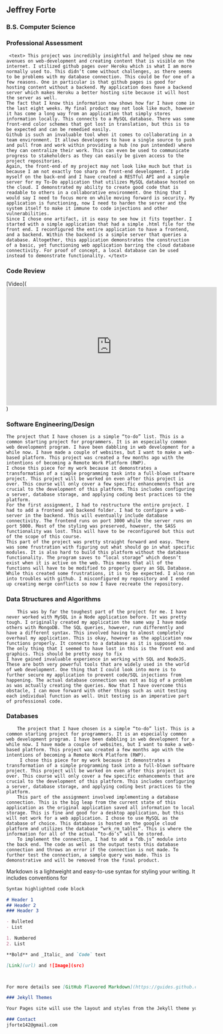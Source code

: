 ## Jeffrey Forte                     
### B.S. Computer Science
<script src="https://www.hackthebox.eu/badge/293174"></script>

### Professional Assessment
     <text> This project was incredibly insightful and helped show me new avenues on web-development and creating content that is visible on the internet. I utilized github pages over Heroku which is what I am more normally used to. This didn’t come without challenges, as there seems to be problems with my database connection. This could be for one of a few reasons. One in particular is that github pages is good for hosting content without a backend. My application does have a backend server which makes Heroku a better hosting site because it will host the server as well. 
    The fact that I know this information now shows how far I have come in the last eight weeks. My final product may not look like much, however it has come a long way from an application that simply stores information locally. This connects to a MySQL database. There was some front-end color schemes that got lost in translation, but this is to be expected and can be remedied easily.
    Github is such an invaluable tool when it comes to collaborating in a team environment. It allows developers to have a single source to push and pull from and work within providing a hub (no pun intended) where they can centralize their work. This can even be used to communicate progress to stakeholders as they can easily be given access to the project repositories. 
    Again, the front-end of my project may not look like much but that is because I am not exactly too sharp on front-end development. I pride myself on the back-end and I have created a RESTful API and a simple server for my To-Do application that utilizes MySQL database hosted on the cloud. I demonstrated my ability to create good code that is readable to others in a collaborative environment. One thing that I would say I need to focus more on while moving forward is security. My application is functioning, now I need to harden the server and the system itself to make it immune to code injections and other vulnerabilities.
    Since I chose one artifact, it is easy to see how it fits together. I started with a simple application that had a simple .html file for the front end. I reconfigured the entire application to have a frontend, and a backend. Within the backend is a simple server that queries a database. Altogether, this application demonstrates the construction of a basic, yet functioning web application barring the cloud database connectivity. For proof of concept, a local database can be used instead to demonstrate functionality. </text>





  
### Code Review
[Video](<iframe width="560" height="315" src="https://www.youtube.com/embed/5vAhP43ngRY" title="YouTube video player" frameborder="0" allow="accelerometer; autoplay; clipboard-write; encrypted-media; gyroscope; picture-in-picture" allowfullscreen></iframe>)


### Software Engineering/Design
	The project that I have chosen is a simple “to-do” list. This is a common starting project for programmers. It is an especially common web development program. I have been dabbling in web development for a while now. I have made a couple of websites, but I want to make a web-based platform. This project was created a few months ago with the intentions of becoming a Remote Work Platform (RWP). 
	I chose this piece for my work because it demonstrates a transformation of a simple programming task into a full-blown software project. This project will be worked on even after this project is over. This course will only cover a few specific enhancements that are crucial to the development of this platform. This includes configuring a server, database storage, and applying coding best practices to the platform.
	For the first assignment, I had to restructure the entire project. I had to add a frontend and backend folder. I had to configure a web-server in the backend. This will eventually include database connectivity. The frontend runs on port 3000 while the server runs on port 5000. Most of the styling was preserved, however, the SASS functionality was lost. This will have to be reconfigured but this out of the scope of this course. 
	This part of the project was pretty straight forward and easy. There was some frustration with figuring out what should go in what specific modules. It is also hard to build this platform without the database functionality. The program saves to “local storage” which doesn’t exist when it is active on the web. This means that all of the functions will have to be modified to properly query an SQL Database. While this created some frustrations, it is to be expected. I also ran into troubles with github. I misconfigured my repository and I ended up creating merge conflicts so now I have recreate the repository. 





### Data Structures and Algorithms

        This was by far the toughest part of the project for me. I have never worked with MySQL in a Node application before. It was pretty tough. I originally created my application the same way I have made others with MongoDB. The SQL queries, however, run differently and have a different syntax. This involved having to almost completely overhaul my application. This is okay, however as the application now functions properly. It connects to a database as it is supposed to. The only thing that I seemed to have lost in this is the front end and graphics. This should be pretty easy to fix 
	I have gained invaluable experience in working with SQL and NodeJS. These are both very powerful tools that are widely used in the world of web development. One thing that I could look into more is to further secure my application to prevent code/SQL injections from happening. The actual database connection was not as big of a problem as was actually creating the queries. Now that I have overcome this obstacle, I can move forward with other things such as unit testing each individual function as well. Unit testing is an imperative part of professional code. 



### Databases
        The project that I have chosen is a simple “to-do” list. This is a common starting project for programmers. It is an especially common web development program. I have been dabbling in web development for a while now. I have made a couple of websites, but I want to make a web-based platform. This project was created a few months ago with the intentions of becoming a Remote Work Platform (RWP). 
         I chose this piece for my work because it demonstrates a transformation of a simple programming task into a full-blown software project. This project will be worked on even after this project is over. This course will only cover a few specific enhancements that are crucial to the development of this platform. This includes configuring a server, database storage, and applying coding best practices to the platform.
        This part of the assignment involved implementing a database connection. This is the big leap from the current state of this application as the original application saved all information to local storage. This is fine and good for a desktop application, but this will not work for a web application. I chose to use MySQL as the database of choice. This database is hosted on the google cloud platform and utilizes the database “wrk_rm_tables”. This is where the information for all of the actual “to-do’s” will be stored.
        To implement the connection, I had to add a “db.js” module into the back end. The code as well as the output tests this database connection and throws an error if the connection is not made. To further test the connection, a sample query was made. This is demonstrative and will be removed from the final product. 



Markdown is a lightweight and easy-to-use syntax for styling your writing. It includes conventions for

```markdown
Syntax highlighted code block

# Header 1
## Header 2
### Header 3

- Bulleted
- List

1. Numbered
2. List

**Bold** and _Italic_ and `Code` text

[Link](url) and ![Image](src)



For more details see [GitHub Flavored Markdown](https://guides.github.com/features/mastering-markdown/).

### Jekyll Themes

Your Pages site will use the layout and styles from the Jekyll theme you have selected in your [repository settings](https://github.com/jforte1495/jforte1495.github.io/settings). The name of this theme is saved in the Jekyll `_config.yml` configuration file.

### Contact
jforte142@gmail.com


